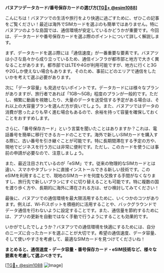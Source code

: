 **バヌアツデータカード/番号保存カードの選び方[[TG💪+ @esim1088](https://t.me/s/esim1088)]**

こんにちは！バヌアツでの生活や旅行をより快適に過ごすために、ぜひこの記事をご覧ください！最近は海外でSIMカードを選ぶのも簡単ではありません。特にバヌアツのような島国では、通信環境が安定しているかどうかが重要です。今回は、データカードや番号保存カードを選ぶ際のポイントについて詳しく解説します。

まず、データカードを選ぶ際には「通信速度」が一番重要な要素です。バヌアツは小さな島々から成り立っているため、通信インフラが都市部と地方で大きく異なることがあります。都市部ではLTEや4Gが利用可能ですが、地方に行くと3Gや2Gしか使えない場合もあります。そのため、事前にどのエリアで通信をしたいかを考えて選ぶ必要があります。

次に「データ容量」も見逃せないポイントです。データカードには様々なプランがありますが、旅行者であれば「1GB～5GB」程度のプランが一般的です。ただし、頻繁に動画を視聴したり、大量のデータを送受信する予定がある場合は、それ以上の大容量プランを選んだ方が良いでしょう。また、バヌアツではデータの消費が思ったよりも早く進む場合もあるので、余裕を持って容量を確保しておくことをおすすめします。

さらに、「番号保存カード」という言葉を聞いたことはありますか？これは、電話番号を簡単に移行できるカードのことです。海外で新しいSIMカードを購入する際に、古い番号を引き継ぐことが可能です。特に長期間滞在する予定の方や、現地でビジネスを行う方には非常に便利です。ただし、このカードを使うには事前の申請が必要なので、注意しましょう。

また、最近注目されているのが「eSIM」です。従来の物理的なSIMカードとは違い、スマホやタブレットに直接インストールできる新しい技術です。このeSIMを利用することで、現地のSIMカードを何度も交換する手間がなくなりますし、旅行先で新しいプランにすぐに切り替えることも可能です。特に複数の国を渡り歩く方や、長期的に海外に滞在される方は、ぜひ検討してみてください！

最後に、バヌアツでの通信環境を最大限活用するために、いくつかのコツがあります。例えば、Wi-Fiスポットを積極的に活用することや、バックグラウンドでデータ通信を行わないように設定することです。また、通信量を節約するためには、アプリの更新を自動ではなく手動で行うようにすることも効果的です。

いかがでしたでしょうか？バヌアツでの通信環境を快適にするためには、自分のニーズに合ったカードを選ぶことが大切です。希望の通信速度、データ容量、そして使いやすさを考慮して、最適なSIMカードを見つけてくださいね！

**まとめると、通信速度・データ容量・番号保存カード・eSIM技術など、様々な要素を考慮して選ぶべきです。**

[[TG💪+ @esim1088](https://t.me/s/esim1088) ![Image](https://i.postimg.cc/Y0z9fWf4/image.png)]